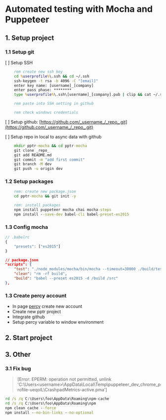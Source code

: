 # Automated testing with Mocha and Puppeteer

## 1. Setup project

### 1.1 Setup git

[ ] Setup SSH

```bat
    rem create new ssh key
    cd %userprofile%\.ssh && cd ~/.ssh
    ssh-keygen -t rsa -b 4096 -C "[email]"
    enter key name: [username]_[company]
    enter pass phase: ********
    type %userprofile%\.ssh\[username]_[company].pub | clip && cat ~/.ssh [username]_[company].pub | pbcopy

    rem paste into SSH setting in github

    rem check windows credentials

```

[ ] Setup github: [https://github.com/_username_/_repo_.git](https://github.com/_username_/_repo_.git)

[ ] Setup repo in local to async data with github

```bat
    mkdir pptr-mocha && cd pptr-mocha
    git clone _repo_
    git add README.md
    git commit -m "add first commit"
    git branch -M dev
    git push -u origin dev
```

### 1.2 Setup packages

```bat
    rem: create new package.json
    cd pptr-mocha && git init -y

    rem: install packages
    npm install puppeteer mocha chai mocha-steps
    npm install --save-dev babel-cli babel-preset-es2015
```

### 1.3 Config mocha

```js
// .babelrc
{
    "presets": ["es2015"]
}
```

```json
// package.json
"scripts": {
    "test": "./node_modules/mocha/bin/mocha --timeout=30000 ./build/tests/**.js",
    "clean": "rm -rf build",
    "build": "babel --preset es2015 -d /build /src"
},
```

### 1.3 Create percy account

- In page [percy](https://percy.io/) create new account
- Create new pptr project
- Integrate github
- Setup percy variable to window environment

## 2. Start project

## 3. Other

### 3.1 Fix bug

> [Error: EPERM: operation not permitted, unlink 'C:\Users\<username>\AppData\Local\Temp\puppeteer_dev_chrome_profile-ueqolL\CrashpadMetrics-active.pma']

```bat
rd /s /q C:\Users\foo\AppData\Roaming\npm-cache
rd /s /q C:\Users\foo\AppData\Roaming\npm
npm clean cache --force
npm install --no-bin-links --no-optional
```

